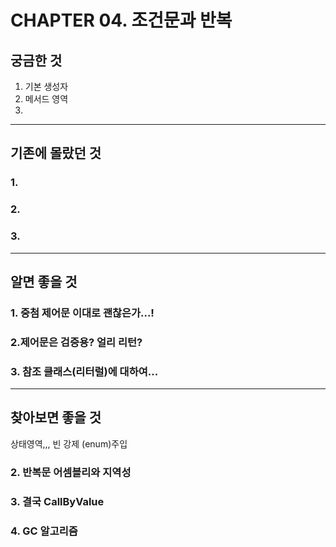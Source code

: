 # CHAPTER  04. 조건문과 반복

## 궁금한 것
1. 기본 생성자
2. 메서드 영역
3. 
***
## 기존에 몰랐던 것

### 1. 


### 2.


### 3. 
***
## 알면 좋을 것

### 1. 중첨 제어문 이대로 괜찮은가...!

### 2.제어문은 검증용? 얼리 리턴?

###  3. 참조 클래스(리터럴)에 대하여...

***
## 찾아보면 좋을 것
상태영역,,, 빈 강제 (enum)주입

### 2. 반복문 어셈블리와 지역성

### 3. 결국 CallByValue

### 4. GC 알고리즘



